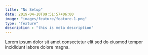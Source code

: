 ```yaml
---
title: "No Setup"
date: 2019-04-10T09:51:57+06:00
image: "images/feature/feature-1.png"
type: "feature"
description : "this is meta description"
---
```


Lorem ipsum dolor sit amet consectetur elit sed do eiusmod tempor incididunt labore dolore magna.